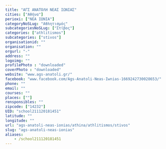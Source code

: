 ```yaml
---
title: "ΑΓΣ ΑΝΑΤΟΛΗ ΝΕΑΣ ΙΩΝΙΑΣ"
cities: ["Αθήνα"]
perioxi: ["ΝΕΑ ΙΩΝΙΑ"]
categoryNoSLug: "Αθλητισμός"
subcategoriesNoSLug: ["Στίβος"]
categories: ["athlitismos"]
subcategories: ["stivos"]
organisationid: ""
organisation: ""
orgurl: "-"
address: ""
logoimg: ""
profilePhoto : "downloaded"
coverPhoto : "downloaded"
website: "www.ags-anatoli.gr/"
facebook: "www.facebook.com/Ags-Anatoli-Neas-Iwnias-1669242730028653/"
phone: ""
email: ""
courses: ""
places: [""]
rensponsibles: ""
zipcode: ["14232"]
UID: "school211120181451"
latitude: ""
longitude: ""
url: "ags-anatoli-neas-ionias/athina/athlitismos/stivos"
slug: "ags-anatoli-neas-ionias"
aliases:
    - /school211120181451
---
```





